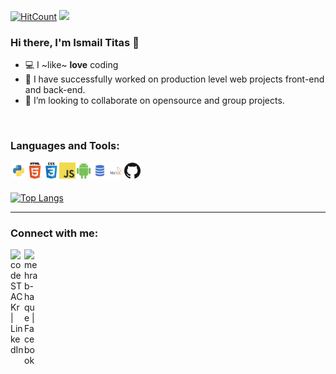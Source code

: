 [![HitCount](http://hits.dwyl.com/IsmailTitas1815/IsmailTitas1815.svg)](http://hits.dwyl.com/IsmailTitas1815/IsmailTitas1815)
<img src="https://komarev.com/ghpvc/?username=IsmailTitas1815"> 
### Hi there, I'm Ismail Titas 👋


- 💻 I ~like~ **love** coding
- 👯 I have successfully worked on production level web projects front-end and back-end.
- 👯 I’m looking to collaborate on opensource and group projects.

 


<br> 

### Languages and Tools:

<img align="left" alt="Python" width="26px" src="https://raw.githubusercontent.com/github/explore/80688e429a7d4ef2fca1e82350fe8e3517d3494d/topics/python/python.png" />
<img align="left" alt="HTML5" width="26px" src="https://raw.githubusercontent.com/github/explore/80688e429a7d4ef2fca1e82350fe8e3517d3494d/topics/html/html.png" />
<img align="left" alt="CSS3" width="26px" src="https://raw.githubusercontent.com/github/explore/80688e429a7d4ef2fca1e82350fe8e3517d3494d/topics/css/css.png" />
<img align="left" alt="JavaScript" width="26px" src="https://raw.githubusercontent.com/github/explore/80688e429a7d4ef2fca1e82350fe8e3517d3494d/topics/javascript/javascript.png" />
<img align="left" alt="Android Studio" width="26px" src="https://raw.githubusercontent.com/github/explore/80688e429a7d4ef2fca1e82350fe8e3517d3494d/topics/android/android.png" />
<img align="left" alt="SQL" width="26px" src="https://raw.githubusercontent.com/github/explore/80688e429a7d4ef2fca1e82350fe8e3517d3494d/topics/sql/sql.png" />
<img align="left" alt="MySQL" width="26px" src="https://raw.githubusercontent.com/github/explore/80688e429a7d4ef2fca1e82350fe8e3517d3494d/topics/mysql/mysql.png" />
<img align="left" alt="GitHub" width="26px" src="https://raw.githubusercontent.com/github/explore/78df643247d429f6cc873026c0622819ad797942/topics/github/github.png" />
<br><br/>
 
[![Top Langs](https://github-readme-stats.vercel.app/api/top-langs/?username=IsmailTitas1815&layout=compact)](https://github.com/anuraghazra/github-readme-stats)
&nbsp;
 <br>
 <hr>
 
 ### Connect with me:
 
<a src="https://www.linkedin.com/in/ismailtitas1815/"> <img align="left" alt="codeSTACKr | LinkedIn" width="22px" src="https://cdn.jsdelivr.net/npm/simple-icons@v3/icons/linkedin.svg"></a>
<a src="https://www.facebook.com/IsmailTitas1815"><img align="left" alt="mehrab-haque | Facebook" width="22px" src="https://cdn.jsdelivr.net/npm/simple-icons@v3/icons/facebook.svg" /></a>
 

